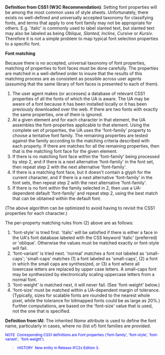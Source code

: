 ﻿**Definition from CSS1 (W3C Recommendation)**: Setting font properties will be among the most common uses of style sheets. Unfortunately, there exists no well-defined and universally accepted taxonomy for classifying fonts, and terms that apply to one font family may not be appropriate for others. E.g. 'italic' is commonly used to label slanted text, but slanted text may also be labeled as being _Oblique, Slanted, Incline, Cursive_ or _Kursiv_. Therefore it is not a simple problem to map typical font selection properties to a specific font.

**Font matching**

Because there is no accepted, universal taxonomy of font properties, matching of properties to font faces must be done carefully. The properties are matched in a well-defined order to insure that the results of this matching process are as consistent as possible across user agents (assuming that the same library of font faces is presented to each of them).

1. The user agent makes (or accesses) a database of relevant CSS1 properties of all the fonts of which the UA is aware. The UA may be aware of a font because it has been installed locally or it has been previously downloaded over the web. If there are two fonts with exactly the same properties, one of them is ignored. 
2. At a given element and for each character in that element, the UA assembles the font-properties applicable to that element. Using the complete set of properties, the UA uses the 'font-family' property to choose a tentative font family. The remaining properties are tested against the family according to the matching criteria described with each property. If there are matches for all the remaining properties, then that is the matching font face for the given element. 
3. If there is no matching font face within the 'font-family' being processed by step 2, and if there is a next alternative 'font-family' in the font set, then repeat step 2 with the next alternative 'font-family'. 
4. If there is a matching font face, but it doesn't contain a glyph for the current character, and if there is a next alternative 'font-family' in the font sets, then repeat step 2 with the next alternative 'font-family'.&nbsp; 
5. If there is no font within the family selected in 2, then use a UA-dependent default 'font-family' and repeat step 2, using the best match that can be obtained within the default font. 

(The above algorithm can be optimized to avoid having to revisit the CSS1 properties for each character.)

The per-property matching rules from (2) above are as follows:

1. 'font-style' is tried first. 'italic' will be satisfied if there is either a face in the UA's font database labeled with the CSS keyword 'italic' (preferred) or 'oblique'. Otherwise the values must be matched exactly or font-style will fail. 
2. 'font-variant' is tried next. 'normal' matches a font not labeled as 'small-caps'; 'small-caps' matches (1) a font labeled as 'small-caps', (2) a font in which the small caps are synthesized, or (3) a font where all lowercase letters are replaced by upper case letters. A small-caps font may be synthesized by electronically scaling uppercase letters from a normal font. 
3. 'font-weight' is matched next, it will never fail. (See 'font-weight' below.) 
4. 'font-size' must be matched within a UA-dependent margin of tolerance. (Typically, sizes for scalable fonts are rounded to the nearest whole pixel, while the tolerance for bitmapped fonts could be as large as 20%.) Further computations, are based on the 'font-size' value that is used, not the one that is specified.

**Definition
from IAI**: The inherited _Name_ attribute is used to define the font name, particularly in cases, where no (list of) font families are provided.

> <small>
  <font color="#0000ff">NOTE&nbsp;
Corresponding CSS1 definitions are Font properties ('font-family',
'font-style', 'font-variant',&nbsp; 'font-weight').</font>
  </small>

> <font color="#0000ff"><small>HISTORY&nbsp;
New entity in Release IFC2x Edition 3.</small>
  </font>
